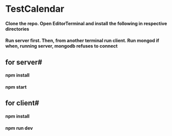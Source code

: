 # TestCalendar
#### Clone the repo. Open EditorTerminal and install the following in respective directories 
#### Run server first. Then, from another terminal run client. Run mongod if when, running server, mongodb refuses to connect

## for server#
#### npm install
#### npm start

## for client#
#### npm install
#### npm run dev

